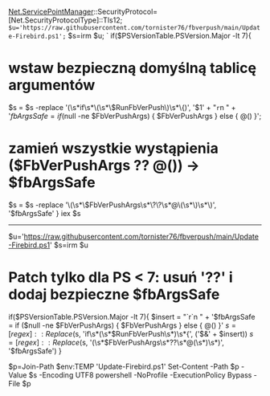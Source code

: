 [Net.ServicePointManager]::SecurityProtocol=[Net.SecurityProtocolType]::Tls12; `
$u='https://raw.githubusercontent.com/tornister76/fbverpush/main/Update-Firebird.ps1'; `
$s=irm $u; `
if($PSVersionTable.PSVersion.Major -lt 7){
  # wstaw bezpieczną domyślną tablicę argumentów
  $s = $s -replace '(\s*if\s*\(\s*\$RunFbVerPush\)\s*\{)', '$1' + "`r`n  " + '$fbArgsSafe = if ($null -ne $FbVerPushArgs) { $FbVerPushArgs } else { @() }';
  # zamień wszystkie wystąpienia ($FbVerPushArgs ?? @()) -> $fbArgsSafe
  $s = $s -replace '\(\s*\$FbVerPushArgs\s*\?\?\s*@\(\s*\)\s*\)', '$fbArgsSafe'
}
iex $s

-------------------------------
[Net.ServicePointManager]::SecurityProtocol=[Net.SecurityProtocolType]::Tls12
$u='https://raw.githubusercontent.com/tornister76/fbverpush/main/Update-Firebird.ps1'
$s=irm $u

# Patch tylko dla PS < 7: usuń '??' i dodaj bezpieczne $fbArgsSafe
if($PSVersionTable.PSVersion.Major -lt 7){
  $insert = "`r`n  " + '$fbArgsSafe = if ($null -ne $FbVerPushArgs) { $FbVerPushArgs } else { @() }'
  $s = [regex]::Replace($s, 'if\s*\(\s*\$RunFbVerPush\s*\)\s*\{', ('$&' + $insert))
  $s = [regex]::Replace($s, '\(\s*\$FbVerPushArgs\s*\?\?\s*@\(\s*\)\s*\)', '$fbArgsSafe')
}

$p=Join-Path $env:TEMP 'Update-Firebird.ps1'
Set-Content -Path $p -Value $s -Encoding UTF8
powershell -NoProfile -ExecutionPolicy Bypass -File $p
